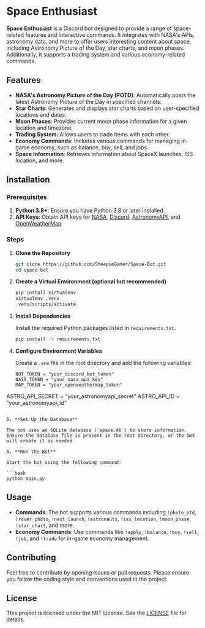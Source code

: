 # Space Enthusiast

**Space Enthusiast** is a Discord bot designed to provide a range of space-related features and interactive commands. It integrates with NASA's APIs, astronomy data, and more to offer users interesting content about space, including Astronomy Picture of the Day, star charts, and moon phases. Additionally, it supports a trading system and various economy-related commands.

## Features

- **NASA's Astronomy Picture of the Day (POTD)**: Automatically posts the latest Astronomy Picture of the Day in specified channels.
- **Star Charts**: Generates and displays star charts based on user-specified locations and dates.
- **Moon Phases**: Provides current moon phase information for a given location and timezone.
- **Trading System**: Allows users to trade items with each other.
- **Economy Commands**: Includes various commands for managing in-game economy, such as balance, buy, sell, and jobs.
- **Space Information**: Retrieves information about SpaceX launches, ISS location, and more.

## Installation

### Prerequisites

1. **Python 3.8+**: Ensure you have Python 3.8 or later installed.
2. **API Keys**: Obtain API keys for [NASA](https://api.nasa.gov), [Discord](https://discord.com/developers/applications), [AstronomyAPI](https://docs.astronomyapi.com), and [OpenWeatherMap](https://home.openweathermap.org/api_keys)

### Steps

1. **Clone the Repository**

   ```bash
   git clone https://github.com/SheepieGamer/Space-Bot.git
   cd space-bot
   ```

2. **Create a Virtual Environment (optional but recommended)**

   ```bash
   pip install virtualenv
   virtualenv .venv
   .venv/scripts/activate
   ```

3. **Install Dependencies**

   Install the required Python packages listed in `requirements.txt`.

   ```bash
   pip install -r requirements.txt
   ```

4. **Configure Environment Variables**

   Create a `.env` file in the root directory and add the following variables:

   ```
   BOT_TOKEN = "your_discord_bot_token"
   NASA_TOKEN = "your_nasa_api_key"
   MAP_TOKEN = "your_openweathermap_token"
   ```

ASTRO_API_SECRET = "your_astronomyapi_secret"
ASTRO_API_ID = "your_astronomyapi_id"

````

5. **Set Up the Database**

The bot uses an SQLite database (`space.db`) to store information. Ensure the database file is present in the root directory, or the bot will create it as needed.

6. **Run the Bot**

Start the bot using the following command:

```bash
python main.py
````

## Usage

- **Commands**: The bot supports various commands including `!photo_otd`, `!rover_photo`, `!next_launch`, `!astronauts`, `!iss_location`, `!moon_phase`, `!star_chart`, and more.
- **Economy Commands**: Use commands like `!apply`, `!balance`, `!buy`, `!sell`, `!job`, and `!trade` for in-game economy management.

## Contributing

Feel free to contribute by opening issues or pull requests. Please ensure you follow the coding style and conventions used in the project.

## License

This project is licensed under the MIT License. See the [LICENSE](LICENSE) file for details.
